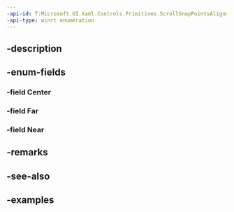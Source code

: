 ```yaml
---
-api-id: T:Microsoft.UI.Xaml.Controls.Primitives.ScrollSnapPointsAlignment
-api-type: winrt enumeration
---
```


## -description

## -enum-fields

### -field Center

### -field Far

### -field Near

## -remarks

## -see-also

## -examples

